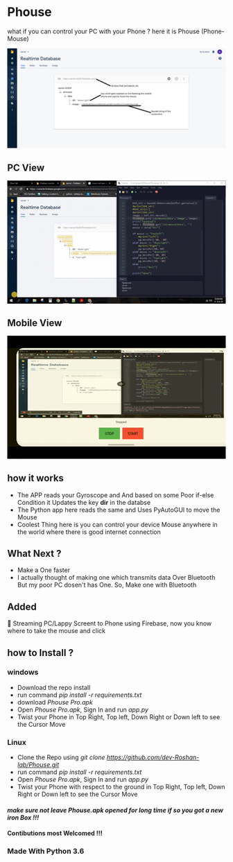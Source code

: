 # Phouse
what if you can control your PC with your Phone ? here it is Phouse (Phone-Mouse) 

![alt text](https://github.com/dev-Roshan-lab/Phouse/blob/main/FBDBSCSHT.png)

## PC View
![alt text](https://github.com/dev-Roshan-lab/Phouse/blob/main/Phouse%20PC%20vid.gif)

## Mobile View
![alt text](https://github.com/dev-Roshan-lab/Phouse/blob/main/Phouse%20Moblie%20vid.gif)

## how it works
- The APP reads your Gyroscope and And based on some Poor if-else Condition it Updates the key **dir** in the databse
- The Python app here reads the same and Uses PyAutoGUI to move the Mouse 
- Coolest Thing here is you can control your device Mouse anywhere in the world where there is good internet connection

## What Next ?
- Make a One faster 
- I actually thought of making one which transmits data Over Bluetooth But my poor PC dosen't has One. So, Make one with Bluetooth

## Added
:large_blue_diamond: Streaming PC/Lappy Screent to Phone using Firebase, now you know where to take the mouse and click

## how to Install ?
### windows
- Download the repo install 
- run command *pip install -r requirements.txt*
- download _Phouse Pro.apk_ 
- Open _Phouse Pro.apk_, Sign In and run _app.py_
- Twist your Phone in Top Right, Top left, Down Right or Down left to see the Cursor Move
### Linux
- Clone the Repo using *git clone https://github.com/dev-Roshan-lab/Phouse.git*
- run command *pip install -r requirements.txt*
- Open _Phouse Pro.apk_, Sign In and run _app.py_
- Twist your Phone with respect to the ground in Top Right, Top left, Down Right or Down left to see the Cursor Move

#### *make sure not leave Phouse.apk opened for long time if so you got a new iron Box !!!*
#### Contibutions most Welcomed !!!
### Made With Python 3.6

